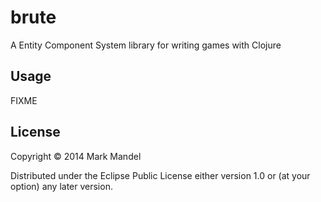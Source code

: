 # brute

A Entity Component System library for writing games with Clojure

## Usage

FIXME

## License

Copyright © 2014 Mark Mandel

Distributed under the Eclipse Public License either version 1.0 or (at
your option) any later version.
